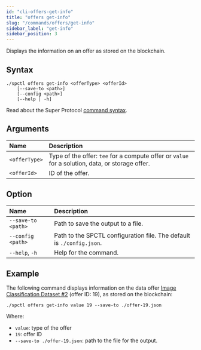 ```yaml
---
id: "cli-offers-get-info"
title: "offers get-info"
slug: "/commands/offers/get-info"
sidebar_label: "get-info"
sidebar_position: 3
---
```


Displays the information on an offer as stored on the blockchain.

## Syntax

```
./spctl offers get-info <offerType> <offerId>
    [--save-to <path>]
    [--config <path>]
    [--help | -h]
```

Read about the Super Protocol [command syntax](/cli/commands#command-syntax).

## Arguments

| **Name** | **Description** |
| :- | :- |
| `<offerType>` | Type of the offer: `tee` for a compute offer or `value` for a solution, data, or storage offer. |
| `<offerId>` | ID of the offer. |

## Option

| **Name** | **Description** 
| :- | :- |
| `--save-to <path>` | Path to save the output to a file. |
| `--config <path>` | Path to the SPCTL configuration file. The default is `./config.json`. |
| `--help`, `-h` | Help for the command. |

## Example

The following command displays information on the data offer [Image Classification Dataset #2](https://marketplace.superprotocol.com/data?offer=offerId%3D19) (offer ID: 19), as stored on the blockchain:

```
./spctl offers get-info value 19 --save-to ./offer-19.json
```

Where:

- `value`: type of the offer
- `19`: offer ID
- `--save-to ./offer-19.json`: path to the file for the output.